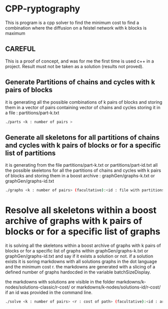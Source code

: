 # CPP-ryptography
This is program is a cpp solver to find the minimum cost to find a combination where the diffusion on a feistel network with k blocks is maximum

## CAREFUL 
This is a proof of concept, and was for me the first time is used c++ in a project. Result must not be taken as a solution (results not proved).

## Generate Partitions of chains and cycles  with k pairs of blocks
it is generating all the possible combinations of k pairs of blocks and storing them in a vector of pairs containing vector of chains and cycles storing it in a file : partitions/part-k.txt
```bash
./parts <k : number of pairs >
```

## Generate all skeletons for all partitions of chains and cycles with k pairs of blocks or for a specific list of partitions
it is generating from the file partitions/part-k.txt or partitions/part-id.txt  all the possible skeletons for all the partitions of chains and cycles with k pairs of blocks and storing them in a boost archive : graphGen/graphs-k.txt or graphGen/graphs-id.txt


```bash
./graphs <k : number of pairs> (facultative):<id : file with partitions withs k pairs>
``` 

# Resolve all skeletons within a boost archive of graphs with k pairs of blocks or for a specific list of graphs
it is solving all the skeletons within a boost archive of graphs with k pairs of blocks or for a specific list of graphs within graphGen/graphs-k.txt or graphGen/graphs-id.txt and say if it exists a solution or not. if a solution exists it is soring markdowns with all solutions graphs in the dot language and the minimum cost r. the markdowns are generated with a slicing of a defined number of graphs hardocded in the variable batchSizeDisplay.

the markdowns with solutions are visible in the folder markdowns/k-nodes/solutions-classic/r-cost/ or markdowns/k-nodes/solutions-id/r-cost/ if an id was provided in the command line.

```bash
./solve <k : number of pairs> <r : cost of path> (facultative):<id : archive with skeletons graphs with k pairs>
```